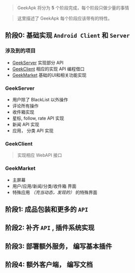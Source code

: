 > GeekApk 将分为 __5__ 个阶段完成，每个阶段只做少量的事情

> 这里描述了 GeekApk 每个阶段应该带有的特性。

## 阶段0: 基础实现 `Android Client` 和 `Server`
### 涉及到的项目
+ [GeekServer](https://github.com/duangsuse/GeekServer) 实现部分 API
+ [GeekClient](https://github.com/duangsuse/GeekClient) 相应的实现 API 编程借口
+ [GeekMarket](https://github.com/duangsuse/GeekMarket) 基础的UI和相关功能实现

### GeekServer
+ 用户除了 BlackList 以外操作 
+ 评论所有操作
+ 收件箱实现
+ 星标, follow, rate API 实现
+ 新闻 API 实现
+ 应用， 分类 API 实现
### GeekClient
> 实现相应 WebAPI 接口 

### GeekMarket
+ 主屏幕
+ 用户/应用/新闻/分类/收件箱 界面
+ 特殊应用 _（充当动态，发现的）_ 的特殊界面

## 阶段1: 成品包装和更多的 `API`

## 阶段2: 补齐 `API` , 插件系统实现

## 阶段3: 部署额外服务， 编写基本插件

## 阶段4: 额外客户端， 编写文档
